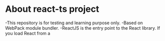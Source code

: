 # About react-ts project #

 -This repository is for testing and learning purpose only.
 -Based on WebPack module bundler.
 -ReactJS is the entry point to the React library. If you load React from a <script> tag, these top-level APIs are available on the React global. If you use ES6 with npm, you can write :

```js 
  import React from 'react'
```

  If you use ES5 with npm, you can write : 

```js 
  var React = require('react').
```

## Install Project ##

 ### Install application dependences with : ###

 ```js
  npm install
 ```
### Run typescript compiler with : ###

```js
  npm run build
```

 -Project demo use webpack with full build based on main file dependency.<br/>
  - ![#f03cff](https://placehold.it/15/f03c15/000000?text=+) ` Main root file : index.tsx` .
  No communication between components without main class App from file: index.tsx!

  This comment tag in code "// Override func" means this function comes  (extends) from React.

<pre>
  build/  - Release - No edit in this folder (auto generated code).
  src/    - Source code , application start from index.ts

  src/components/  - Basic elements
  src/layout/      - Header,Footer,Body with own basic element child.
</pre>

## Structure of project ##

<pre>
project
│   README.md
│   webpack.config.js
│   tslint.json
│   package.json
│   package-lock.json
│   tsconfig.json
│   .gitignore 
│
└───build
│   │   bundle.js
│   │   index.html
│   └───css
│       └───global-style.css
│   
└───src
    │   index.html
    │   index.tsx
    └───components
    │   └───label
    │          label.tsx
    │          interface.ts
    │          style.ts
    │   └───textBox
    │          text-box.tsx
    │          interface.ts
    │          style.ts
    │   └───title
    └───css
          global-style.css
    └───globals
    │     events.ts
    │     global-inrterfaces.ts
    │     my-types.ts
    └───layout
    │       └───body
    │       └───header
    │       │      header.tsx
    │       │      interface.ts
    │       │      style.ts
    │       └───footer
    │              footer.tsx
    │              interface.ts
    │              style.ts
    └───services
             services.ts
</pre>

## Work Files description : ##

<pre>

src/index.tsx                              - Main (root) React class.Very important we start to build
                                             dependency start here.
src/index.html                             - No need edit here but it is possible to inject anything.
src/css/global-style.css                   - Main css file, native css, this css is automated adapted
                                             to the our web site.
components/[entity_name]/[entity_name].tsx - Defined Class
components/[entity_name]/interface.ts      - Define props (input param) and state object interface.
components/[entity_name]/style.ts          - Css (methodology : JS IN CSS).
src/globals/events.ts                      - Declares enumerator myEventsList only for now. 
src/globals/global-interfaces.ts           - Declare of namespace IApp. Any global based class/object
                                             can be defined in this file.
src/globals/my-types.ts                    - We can declare our custom complex (top level) types here.
src/services/services.ts                   - Common functions (Collect here every common staff)

</pre>

# Examples #

## 1) Adding new global class/file to the project dependency system : 

```js
  require("./css/global-style.css");
  require("./css/animator.css");
```

### Add css animation example : ###

Define animation like global in css/animator.css : 

```css
 @keyframes FadeSilver {
   from {background-color: black;}
   to {background-color: silver;}
 }
```

Add in any return style function : animationName, animationDuration etc...

```js
export function getBtnStyle(): IApp.MyMinimumCssInterface {
  return {
    justifyContent: "center",
    height: "60px",
    display: "grid",
    alignItems: "center",
    background: "silver",
    width: "100%",
    textAlign: "center",
    WebkitBoxShadow: "12px 12px 12px 0 rgba(0,0,0,0.2)",
    boxShadow: "12px 12px 12px 0 rgba(0,0,0,0.2)",
    onHover: "background-color: lime",
    WebkitAnimationName: "FadeSilver",
    WebkitAnimationDuration: "3s",
    animationName: "FadeSilver",
    animationDuration: "3s",
  } as IApp.MyMinimumCssInterface;
 }
 ```

## Adding new global BodySection to the body layout class : ##

 - Define name for new section and there events in events-enum.ts file.
 - We also need new menuActionEvents enumarator (communication header vs body).

```c#
  export enum menuActionEvents {
    showHome = "showHome",
    showAbout = "showAbout",
    showMyTableData = "showMyTableData",
  }

  export enum bodySections {
    home = "home",
    about = "about",
    myTableData = "myTableData",
  }
```

```diff
- We don't use literal/inline string intro code for common variables!
+ We define enumerators , services or global data structures etc..
```

  - When we define them intro global/events-enum.ts we can't miss or misstake.
  - In header we need new menu item, let's <b>create new menu element</b>:

```js
 // File : header.tsx
 const myKey3 = "table.programmers";
      const element3Args: IApp.NewElementArgsI = {
        key: myKey3,
        onClick: null,
        myStyle: null,
        content: "MY TABLE DATA",
        hoverIn: ((e) => this.hoverIn(e, myKey3)),
        hoverOut: ((e) => this.hoverOut(e, myKey3)),
      };

      this.add(element3Args);
 
      // hard coded , this is only fix for hover func
      const helper = [false, false, false];
```

### Also prepare and provide action : ###

```c#
// File : header.tsx
private clickMenuItem(event: MouseEvent | TouchEvent | any) {

// Also possible to call event.target.textContent !
// React store by him self key data to the -> event._targetInst.key
switch (event._targetInst.key) {
  case "header.home":
    this.props.provide({instruction: menuActionEvents.showHome});
    break;
  case "header.about":
    this.props.provide({instruction: menuActionEvents.showAbout});
    break;
  case "table.programmers":
    this.props.provide({instruction: menuActionEvents.showMyTableData });
    break;
  default:
    console.warn("No case for cleckMenuItem in bodyCOntent class!");

  }

}
```

   In reactJS we need support communication between classes.
   So we make new section in body class.
   For now we define section like private property of body class.
   In body class we use add function with deferent args. 

   ```c#
    // File : body.tsx, Class : Body
    // Adding new section
    private sectionMyTableData: AppI.SectionI = {
      name: bodySections.myTableData,
      elements: [],
    };

    // in constructor
    // setup state and add new section!
     super(args);
     this.state = {
       sections: [this.sectionHome, this.sectionAbout, this.sectionMyTableData],
       activeSection: bodySections.home,
     };
```

## Add element to the new section of body ( in progress, for now content is simple text in future will be table) : ##

```diff
- In body class we insert new element in section not direct in parent class.
- You can't edit or access this.state from outside of class
- You can edit this.props in own class
```

 MyTableData is simple object imported from data-structures/text-data.ts and looks like : 

 ```js
  export let MyTableData: any[] = [
    { name: "Nikola Lukic", job: "game developer",
      address: "Serbia Nis", image: require("../assets/images/algoritam.png")},
      { name: "Miskica Milenkovic", job: "PHP developer",
      address: "Serbia Nis", image: require("../assets/images/algoritam.png")},
  ];
 ```

Becouse we read data from array access is easy and fast:

```js
   // Class Body
    MyTableData.forEach ( (item, index) => {

      const tableItem: AppI.NewElementArgsI = {
        key: "table.00" + index,
        onClick: null,
        myStyle: getMyTableItemWrapperStyle(),
        content: <div> <span>Name:{item.name} Job title: {item.job} </span>
          <img src={item.image} style={getMyTableItemWrapperStyle()} /> </div>,
        hoverIn: null,
        hoverOut: null,
      };

      this.add(tableItem, this.sectionMyTableData);
    });
```

  ### At the end add EventListener : ###

 This is enumerator : menuActionEvents.showMyTableData , 
 from global/event-enum.ts . In end point this enumerator
 represent string type value.

```c#
   // Class Body
  private addListeners() {
    ...
    (document as Document).addEventListener(menuActionEvents.showMyTableData, this.eventListener);
  }
```

-readme in progress...
